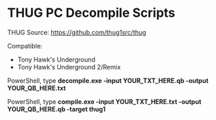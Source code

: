 # THUG PC Decompile Scripts

THUG Source: https://github.com/thug1src/thug

Compatible:

- Tony Hawk's Underground
- Tony Hawk's Underground 2/Remix

PowerShell, type **decompile.exe -input YOUR_TXT_HERE.qb -output YOUR_QB_HERE.txt**

PowerShell, type **compile.exe -input YOUR_TXT_HERE.txt -output YOUR_QB_HERE.qb -target thug1**
